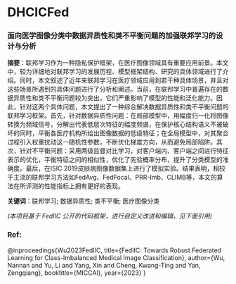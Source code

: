 # DHCICFed

### 面向医学图像分类中数据异质性和类不平衡问题的加强联邦学习的设计与分析

 

**摘要**：联邦学习作为一种隐私保护框架，在医疗图像领域具有重要应用前景。本文中，较为详细地对联邦学习的发展历程、模型框架结构、研究的具体领域进行了介绍。同时，本文叙述了近年来联邦学习在医疗领域应用到若干种具体场景，并且对这些场景所遇到的具体问题进行了分析和阐述。当前，在联邦学习中普遍存在的数据异质性和类不平衡问题较为突出，它们严重影响了模型的性能和泛化能力。因此，针对这两个具体问题，本文提出了一种综合解决数据异质性和类不平衡问题的联邦学习框架。首先，针对数据异质性问题：在局部模型中，用幅度归一化将图像转换为频域信号，分解出代表低层次特征的幅度频谱，在保护核心结构语义不被破坏的同时，平衡各医疗机构所给出图像数据的低级特征；在全局模型中，对其聚合过程引入权重扰动这一随机性参数，不断优化梯度方向，从而避免局部陷阱。其次，针对不平衡问题：采用两级监督对比学习，对客户端内、客户端之间进行特征表示的优化，平衡特征之间的相似性，优化了先验概率分布，提升了分类模型的准确度。最后，在ISIC 2019皮肤病图像数据集上进行了模拟实验。结果表明，相较于主流的联邦学习方法如FedAvg、FedFocal、PRR-Imb、CLIMB等，本文的算法在所评测的性能指标上拥有更好的表现。



**关键词**：联邦学习; 数据异质性; 类不平衡; 医疗图像分类

_(本项目基于 FedIIC 公开的代码框架，进行自定义改进和编辑，见下面引用)_

### Ref: 
@inproceedings{Wu2023FedIIC,
  title={FedIIC: Towards Robust Federated Learning for Class-Imbalanced Medical Image Classification},
  author={Wu, Nannan and Yu, Li and Yang, Xin and Cheng, Kwang-Ting and Yan, Zengqiang},
  booktitle={MICCAI},
  year={2023}
}
